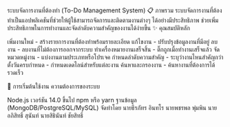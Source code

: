 ระบบจัดการงานที่ต้องทำ (To-Do Management System)
📋 ภาพรวม
ระบบจัดการงานที่ต้องทำเป็นแอปพลิเคชันที่ช่วยให้ผู้ใช้สามารถจัดการและติดตามงานต่างๆ ได้อย่างมีประสิทธิภาพ ช่วยเพิ่มประสิทธิภาพในการทำงานและจัดลำดับความสำคัญของงานได้ง่ายขึ้น
✨ คุณสมบัติหลัก

เพิ่มงานใหม่ - สร้างรายการงานที่ต้องทำพร้อมรายละเอียด
แก้ไขงาน - ปรับปรุงข้อมูลงานที่มีอยู่
ลบงาน - ลบงานที่ไม่ต้องการออกจากระบบ
ทำเครื่องหมายงานเสร็จสิ้น - ติ๊กถูกเมื่อทำงานเสร็จแล้ว
จัดหมวดหมู่งาน - แบ่งงานตามประเภทหรือโปรเจค
กำหนดลำดับความสำคัญ - ระบุว่างานไหนสำคัญกว่า
ตั้งวันครบกำหนด - กำหนดเดดไลน์สำหรับแต่ละงาน
ค้นหาและกรองงาน - ค้นหางานที่ต้องการได้รวดเร็ว

🚀 การเริ่มต้นใช้งาน
ความต้องการของระบบ

Node.js เวอร์ชัน 14.0 ขึ้นไป
npm หรือ yarn
ฐานข้อมูล (MongoDB/PostgreSQL/MySQL)
จัดทำโดย
นายธีรภัทร อินทโร
นายพชรพล พุ่มพิน
นายอภิสิทธิ์ สุนันท์
นายสิธินันท์ ชัยสิทธิ์
